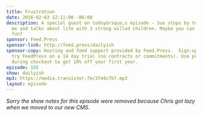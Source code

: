 ```yaml
---
title: Frustration
date: 2016-02-03 12:11:00 -06:00
description: A special guest on today&rsquo;s episode - Sue stops by to fill in for
  me and talks about life with 3 strong willed children. Maybe you can relate to the
  fun?
sponsor: Feed.Press
sponsor-link: http://feed.press/dailyish
sponsor-copy: Hosting and feed support provided by Feed.Press.  Sign-up today and
  try FeedPress on a 14 day trial (no contracts or commitments). Use promo code "dailyish"
  during checkout to get 10% off your first year.
episode: 155
show: dailyish
mp3: https://media.transistor.fm/3f44c7bf.mp3
layout: episode
---
```


<em>Sorry the show notes for this episode were removed because Chris got lazy when we moved to our new CMS</em>.
